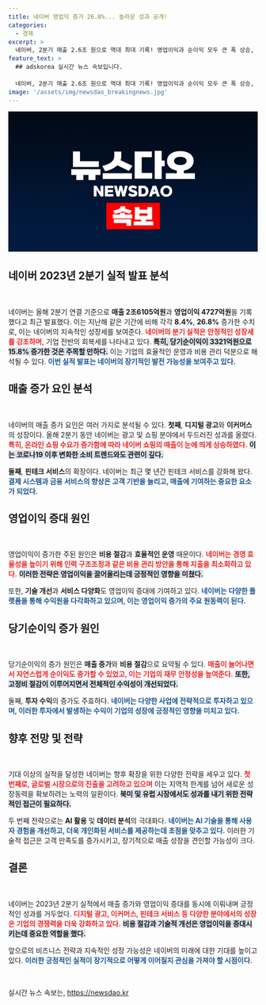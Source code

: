 ```yaml
---
title: 네이버 영업익 증가 26.8%... 놀라운 성과 공개!
categories:
  - 경제
excerpt: >
  네이버, 2분기 매출 2.6조 원으로 역대 최대 기록! 영업이익과 순이익 모두 큰 폭 상승, 성장세가 가속화되고 있다. 투자자들의 관심이 집중되고 있는 이유는? 클릭하여 자세한 내용을 확인하세요!
feature_text: >
  ## adskorea 실시간 뉴스 속보입니다.

  네이버, 2분기 매출 2.6조 원으로 역대 최대 기록! 영업이익과 순이익 모두 큰 폭 상승, 성장세가 가속화되고 있다. 투자자들의 관심이 집중되고 있는 이유는? 클릭하여 자세한 내용을 확인하세요!
image: '/assets/img/newsdao_breakingnews.jpg'
---
```


<p><img src="/assets/img/newsdao_breakingnews.jpg" alt="adskorea 속보" /></p>

<h2 data-ke-size="size26">네이버 2023년 2분기 실적 발표 분석</h2>

<p data-ke-size="size16">&nbsp;</p>

<p>네이버는 올해 2분기 연결 기준으로 <strong>매출 2조6105억원</strong>과 <strong>영업이익 4727억원</strong>을 기록했다고 최근 발표했다. 이는 지난해 같은 기간에 비해 각각 <strong>8.4%</strong>, <strong>26.8%</strong> 증가한 수치로, 이는 네이버의 지속적인 성장세를 보여준다. <b><span style="color: #ee2323;">네이버의 분기 실적은 안정적인 성장세를 강조하며,</span></b> 기업 전반의 회복세를 나타내고 있다. <b><span style="background-color: #21538527;">특히, 당기순이익이 3321억원으로 15.8% 증가한 것은 주목할 만하다.</span></b> 이는 기업의 효율적인 운영과 비용 관리 덕분으로 해석될 수 있다. <b><span style="color: #1a5490;">이번 실적 발표는 네이버의 장기적인 발전 가능성을 보여주고 있다.</span></b></p>

<h2 data-ke-size="size26">매출 증가 요인 분석</h2>

<p data-ke-size="size16">&nbsp;</p>

<p>네이버의 매출 증가 요인은 여러 가지로 분석될 수 있다. <strong>첫째</strong>, <strong>디지털 광고</strong>와 <strong>이커머스</strong>의 성장이다. 올해 2분기 동안 네이버는 광고 및 쇼핑 분야에서 두드러진 성과를 올렸다. <b><span style="color: #ee2323;">특히, 온라인 쇼핑 수요가 증가함에 따라 네이버 쇼핑의 매출이 눈에 띄게 상승하였다.</span></b> <b><span style="background-color: #21538527;">이는 코로나19 이후 변화한 소비 트렌드와도 관련이 깊다.</span></b> </p>

<p><strong>둘째</strong>, <strong>핀테크 서비스</strong>의 확장이다. 네이버는 최근 몇 년간 핀테크 서비스를 강화해 왔다. <b><span style="color: #1a5490;">결제 시스템과 금융 서비스의 향상은 고객 기반을 늘리고, 매출에 기여하는 중요한 요소가 되었다.</span></b> </p>

<h2 data-ke-size="size26">영업이익 증대 원인</h2>

<p data-ke-size="size16">&nbsp;</p>

<p>영업이익이 증가한 주된 원인은 <strong>비용 절감</strong>과 <strong>효율적인 운영</strong> 때문이다. <b><span style="color: #ee2323;">네이버는 경영 효율성을 높이기 위해 인력 구조조정과 같은 비용 관리 방안을 통해 지출을 최소화하고 있다.</span></b> <b><span style="background-color: #21538527;">이러한 전략은 영업이익을 끌어올리는데 긍정적인 영향을 미쳤다.</span></b> </p>

<p>또한, <strong>기술 개선</strong>과 <strong>서비스 다양화</strong>도 영업이익 증대에 기여하고 있다. <b><span style="color: #1a5490;">네이버는 다양한 플랫폼을 통해 수익원을 다각화하고 있으며, 이는 영업이익 증가의 주요 원동력이 된다.</span></b></p>

<h2 data-ke-size="size26">당기순이익 증가 원인</h2>

<p data-ke-size="size16">&nbsp;</p>

<p>당기순이익의 증가 원인은 <strong>매출 증가</strong>와 <strong>비용 절감</strong>으로 요약될 수 있다. <b><span style="color: #ee2323;">매출이 늘어나면서 자연스럽게 순이익도 증가할 수 있었고, 이는 기업의 재무 안정성을 높여준다.</span></b> <b><span style="background-color: #21538527;">또한, 고정비 절감이 이루어지면서 전체적인 수익성이 개선되었다.</span></b> </p>

<p>둘째, <strong>투자 수익</strong>의 증가도 주효하다. <b><span style="color: #1a5490;">네이버는 다양한 사업에 전략적으로 투자하고 있으며, 이러한 투자에서 발생하는 수익이 기업의 성장에 긍정적인 영향을 미치고 있다.</span></b></p>

<h2 data-ke-size="size26">향후 전망 및 전략</h2>

<p data-ke-size="size16">&nbsp;</p>

<p>기대 이상의 실적을 달성한 네이버는 향후 확장을 위한 다양한 전략을 세우고 있다. <b><span style="color: #ee2323;">첫 번째로, 글로벌 시장으로의 진출을 고려하고 있으며</span></b> 이는 지역적 한계를 넘어 새로운 성장동력을 확보하려는 노력의 일환이다. <b><span style="background-color: #21538527;">북미 및 유럽 시장에서도 성과를 내기 위한 전략적인 접근이 필요하다.</span></b> </p>

<p>두 번째 전략으로는 <strong>AI 활용</strong> 및 <strong>데이터 분석</strong>의 극대화다. <b><span style="color: #1a5490;">네이버는 AI 기술을 통해 사용자 경험을 개선하고, 더욱 개인화된 서비스를 제공하는데 초점을 맞추고 있다.</span></b> 이러한 기술적 접근은 고객 만족도를 증가시키고, 장기적으로 매출 성장을 견인할 가능성이 크다.</p>

<h2 data-ke-size="size26">결론</h2>

<p data-ke-size="size16">&nbsp;</p>

<p>네이버는 2023년 2분기 실적에서 매출 증가와 영업이익 증대를 동시에 이뤄내며 긍정적인 성과를 거두었다. <b><span style="color: #ee2323;">디지털 광고, 이커머스, 핀테크 서비스 등 다양한 분야에서의 성장은 기업의 경쟁력을 더욱 강화하고 있다.</span></b> <b><span style="background-color: #21538527;">비용 절감과 기술적 개선은 영업이익을 증대시키는데 중요한 역할을 했다.</span></b> </p>

<p>앞으로의 비즈니스 전략과 지속적인 성장 가능성은 네이버의 미래에 대한 기대를 높이고 있다. <b><span style="color: #1a5490;">이러한 긍정적인 실적이 장기적으로 어떻게 이어질지 관심을 가져야 할 시점이다.</span></b> </p>

<p data-ke-size="size16">&nbsp;</p>
실시간 뉴스 속보는, <a href="https://newsdao.kr" rel="dofollow">https://newsdao.kr</a>


